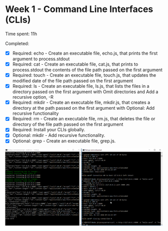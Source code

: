 # Week 1 - Command Line Interfaces (CLIs)

Time spent: 11h

Completed:

* [x] Required: echo - Create an executable file, echo.js, that prints the first argument to process.stdout
* [x] Required: cat - Create an executable file, cat.js, that prints to process.stdout the contents of the file path passed on the first argument
* [x] Required: touch - Create an executable file, touch.js, that updates the modified date of the file path passed on the first argument
* [x] Required: ls - Create an executable file, ls.js, that lists the files in a directory passed on the first argument with Omit directories and Add a recursive option, -R
* [x] Required: mkdir - Create an executable file, mkdir.js, that creates a directory at the path passed on the first argument with Optional: Add recursive functionality
* [x] Required: rm - Create an executable file, rm.js, that deletes the file or directory of the file path passed on the first argument
* [x] Required: Install your CLIs globally.
* [x] Optional: mkdir - Add recursive functionality.
* [x] Optional: grep - Create an executable file, grep.js.

![Video Walkthrough](https://github.com/k4netmt/preworknodejs/blob/master/proxyServer.gif)


